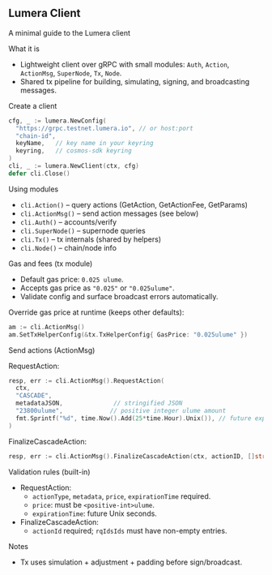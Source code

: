 ## Lumera Client 

A minimal guide to the Lumera client

What it is

- Lightweight client over gRPC with small modules: `Auth`, `Action`, `ActionMsg`, `SuperNode`, `Tx`, `Node`.
- Shared tx pipeline for building, simulating, signing, and broadcasting messages.

Create a client

```go
cfg, _ := lumera.NewConfig(
  "https://grpc.testnet.lumera.io", // or host:port
  "chain-id",
  keyName,   // key name in your keyring
  keyring,   // cosmos-sdk keyring
)
cli, _ := lumera.NewClient(ctx, cfg)
defer cli.Close()
```

Using modules

- `cli.Action()` – query actions (GetAction, GetActionFee, GetParams)
- `cli.ActionMsg()` – send action messages (see below)
- `cli.Auth()` – accounts/verify
- `cli.SuperNode()` – supernode queries
- `cli.Tx()` – tx internals (shared by helpers)
- `cli.Node()` – chain/node info

Gas and fees (tx module)

- Default gas price: `0.025 ulume`.
- Accepts gas price as `"0.025"` or `"0.025ulume"`.
- Validate config and surface broadcast errors automatically.

Override gas price at runtime (keeps other defaults):

```go
am := cli.ActionMsg()
am.SetTxHelperConfig(&tx.TxHelperConfig{ GasPrice: "0.025ulume" })
```

Send actions (ActionMsg)

RequestAction:

```go
resp, err := cli.ActionMsg().RequestAction(
  ctx,
  "CASCADE",
  metadataJSON,              // stringified JSON
  "23800ulume",             // positive integer ulume amount
  fmt.Sprintf("%d", time.Now().Add(25*time.Hour).Unix()), // future expiry
)
```

FinalizeCascadeAction:

```go
resp, err := cli.ActionMsg().FinalizeCascadeAction(ctx, actionID, []string{"rqid-1", "rqid-2"})
```

Validation rules (built-in)

- RequestAction:
  - `actionType`, `metadata`, `price`, `expirationTime` required.
  - `price`: must be `<positive-int>ulume`.
  - `expirationTime`: future Unix seconds.
- FinalizeCascadeAction:
  - `actionId` required; `rqIdsIds` must have non-empty entries.

Notes

- Tx uses simulation + adjustment + padding before sign/broadcast.
